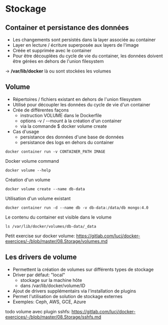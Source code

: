 # Stockage

## Container et persistance des données
* Les changements sont persistés dans la layer associée au container 
* Layer en lecture / écriture superposée aux layers de l'image
* Créée et supprimée avec le container 
* Pour être découplées du cycle de vie du container, les données doivent être gérées en dehors de l'union filesystem

-> **/var/lib/docker** là ou sont stockées les volumes 

## Volume
* Répertoires / fichiers existant en dehors de l'union filesystem
* Utilisé pour découpler les données du cycle de vie d'un container 
* Crée de différentes façons 
    * instruction VOLUME dans le Dockerfile
    * options -v / --mount à la création d'un container 
    * via la commande $ docker volume create
* Cas d'usage 
    * persistance des données d'une base de données
    * persistance des logs en dehors du container 

```
docker container run -v CONTAINER_PATH IMAGE
```
Docker volume command
```
docker volume --help
```

Création d'un volume 
```
docker volume create --name db-data
```

Utilisation d'un volume existant 
```
docker container run -d --name db -v db-data:/data/db mongo:4.0
```
Le contenu du container est visible dans le volume 
```
ls /var/lib/docker/volumes/db-data/_data
```

Petit exercise sur docker volume: https://gitlab.com/lucj/docker-exercices/-/blob/master/08.Storage/volumes.md

## Les drivers de volume
* Permettent la création de volumes sur différents types de stockage
* Driver par défaut: "local"
    * stockage sur la machine hôte 
    * dans /var/lib/docker/volume/ID
* Ajout de drivers supplémentairs via l'installation de plugins
* Permet l'utilisation de solution de stockage externes
* Exemples: Ceph, AWS, GCE, Azure



todo volume avec plugin sshfs: https://gitlab.com/lucj/docker-exercices/-/blob/master/08.Storage/sshfs.md
